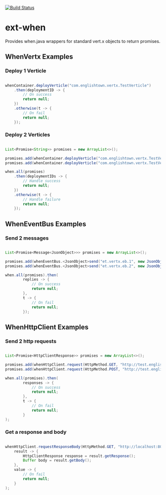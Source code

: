 [![Build Status](https://travis-ci.org/englishtown/vertx-when.png)](https://travis-ci.org/englishtown/vertx-when)

# ext-when

Provides when.java wrappers for standard vert.x objects to return promises.


## WhenVertx Examples

### Deploy 1 Verticle

```java

whenContainer.deployVerticle("com.englishtown.vertx.TestVerticle")
    .then(deploymentID -> {
        // On success
        return null;
    })
    .otherwise(t -> {
        // On fail
        return null;
    });

```

### Deploy 2 Verticles

```java

List<Promise<String>> promises = new ArrayList<>();

promises.add(whenContainer.deployVerticle("com.englishtown.vertx.TestVerticle1"));
promises.add(whenContainer.deployVerticle("com.englishtown.vertx.TestVerticle2"));

when.all(promises)
    .then(deploymentIDs -> {
        // Handle success
        return null;
    })
    .otherwise(t -> {
        // Handle failure
        return null;
    });

```


## WhenEventBus Examples

### Send 2 messages

```java

List<Promise<Message<JsonObject>>> promises = new ArrayList<>();

promises.add(whenEventBus.<JsonObject>send("et.vertx.eb.1", new JsonObject().putString("message", "hello")));
promises.add(whenEventBus.<JsonObject>send("et.vertx.eb.2", new JsonObject().putString("message", "world")));

when.all(promises).then(
        replies -> {
            // On success
            return null;
        },
        t -> {
            // On fail
            return null;
        });

```


## WhenHttpClient Examples

### Send 2 http requests

```java

List<Promise<HttpClientResponse>> promises = new ArrayList<>();

promises.add(whenHttpClient.request(HttpMethod.GET, "http://test.englishtown.com/test1", new HttpClientOptions()));
promises.add(whenHttpClient.request(HttpMethod.POST, "http://test.englishtown.com/test2", new HttpClientOptions()));

when.all(promises).then(
        responses -> {
            // On success
            return null;
        },
        t -> {
            // On fail
            return null;
        }
);

```

### Get a response and body

```java

whenHttpClient.requestResponseBody(HttpMethod.GET, "http://localhost:8081/test", new HttpClientOptions()).then(
    result -> {
        HttpClientResponse response = result.getResponse();
        Buffer body = result.getBody();
    },
    value -> {
        // On fail
        return null;
    }
);

```

